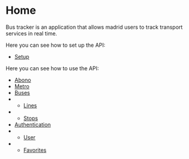 # Home
Bus tracker is an application that allows madrid users to track transport services in real time.

Here you can see how to set up the API:
- [Setup](Setup.md)

Here you can see how to use the API:
- [Abono](Abono.md)
- [Metro](Metro.md)
- [Buses](Buses.md)
- - [Lines](Lines.md)
- - [Stops](BusStops.md)
- [Authentication](Auhtentication.md)
- - [User](User.md)
- - [Favorites](Favorites.md)
